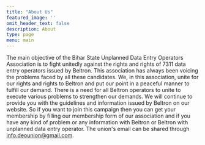 ```yaml
---
title: "About Us"
featured_image: ''
omit_header_text: false
description: About
type: page
menu: main
---
```


The main objective of the Bihar State Unplanned Data Entry Operators Association is to fight unitedly against the rights and rights of 7311 data entry operators issued by Beltron. This association has always been voicing the problems faced by all these candidates. We, in this association, unite for our rights and rights to Beltron and put our point in a peaceful manner to fulfill our demand. There is a need for all Beltron operators to unite to execute various problems to strengthen our demands. We will continue to provide you with the guidelines and information issued by Beltron on our website. So if you want to join this campaign then you can get your membership by filling our membership form of our association and if you have any kind of problem or any information with Beltron or Beltron with unplanned data entry operator. The union's email can be shared through info.deounion@gmail.com.